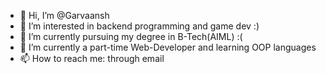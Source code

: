 - 👋 Hi, I’m @Garvaansh
- 👀 I’m interested in backend programming and game dev :)
- 🌱 I’m currently pursuing my degree in B-Tech(AIML) :(
- 💞️ I’m currently a part-time Web-Developer and learning OOP languages 
- 📫 How to reach me: through email

<!---
Garvaansh/Garvaansh is a ✨ special ✨ repository because its `README.md` (this file) appears on your GitHub profile.
You can click the Preview link to take a look at your changes.
--->
